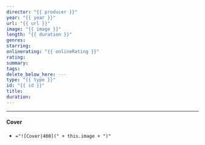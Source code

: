 ```yaml
---
director: "{{ producer }}"
year: "{{ year }}"
url: "{{ url }}"
image: "{{ image }}"
length: "{{ duration }}"
genres: 
starring: 
onlinerating: "{{ onlineRating }}"
rating: 
summary: 
tags: 
delete_below_here: ---
type: "{{ type }}"
id: "{{ id }}"
title: 
duration:
---
```


---
#### Cover
- `="![Cover|400](" + this.image + ")"`
